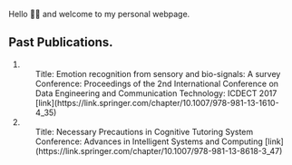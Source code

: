 Hello 👋🏻 and welcome to my personal webpage. 

## Past Publications.
<ol>
  <li>
    <ul>
      Title: Emotion recognition from sensory and bio-signals: A survey
    </ul>
    <ul>
      Conference: Proceedings of the 2nd International Conference on Data Engineering and Communication Technology: ICDECT 2017 [link](https://link.springer.com/chapter/10.1007/978-981-13-1610-4_35)
    </ul>
  </li>
  <li>
    <ul>
      Title: Necessary Precautions in Cognitive Tutoring System
    </ul>
    <ul>
      Conference: Advances in Intelligent Systems and Computing [link](https://link.springer.com/chapter/10.1007/978-981-13-8618-3_47)
    </ul>
  </li>
</ol>

